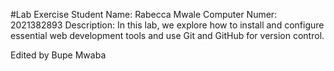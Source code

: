 #Lab Exercise
Student Name: Rabecca Mwale
Computer Numer: 2021382893
Description: In this lab, we explore how to install and configure essential web development tools and use Git and GitHub for version control.

Edited by Bupe Mwaba 

